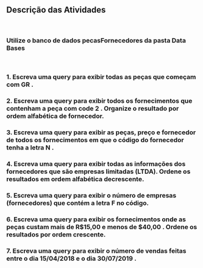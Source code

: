 ## Descrição das Atividades
<br>

### Utilize o banco de dados pecasFornecedores da pasta Data Bases
<br>

### 1. Escreva uma query para exibir todas as peças que começam com GR .
### 2. Escreva uma query para exibir todos os fornecimentos que contenham a peça com code 2 . Organize o resultado por ordem alfabética de fornecedor.
### 3. Escreva uma query para exibir as peças, preço e fornecedor de todos os fornecimentos em que o código do fornecedor tenha a letra N .
### 4. Escreva uma query para exibir todas as informações dos fornecedores que são empresas limitadas (LTDA). Ordene os resultados em ordem alfabética decrescente.
### 5. Escreva uma query para exibir o número de empresas (fornecedores) que contém a letra F no código.
### 6. Escreva uma query para exibir os fornecimentos onde as peças custam mais de R$15,00 e menos de $40,00 . Ordene os resultados por ordem crescente.
### 7. Escreva uma query para exibir o número de vendas feitas entre o dia 15/04/2018 e o dia 30/07/2019 .
